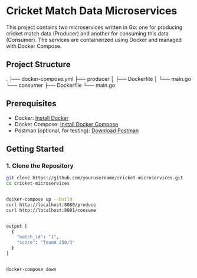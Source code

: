 # Cricket Match Data Microservices

This project contains two microservices written in Go: one for producing cricket match data (Producer) and another for consuming this data (Consumer). The services are containerized using Docker and managed with Docker Compose.

## Project Structure

.
├── docker-compose.yml
├── producer
│ ├── Dockerfile
│ └── main.go
└── consumer
├── Dockerfile
└── main.go


## Prerequisites

- Docker: [Install Docker](https://docs.docker.com/get-docker/)
- Docker Compose: [Install Docker Compose](https://docs.docker.com/compose/install/)
- Postman (optional, for testing): [Download Postman](https://www.postman.com/downloads/)

## Getting Started

### 1. Clone the Repository

```sh
git clone https://github.com/yourusername/cricket-microservices.git
cd cricket-microservices


docker-compose up --build
curl http://localhost:8080/produce
curl http://localhost:8081/consume


output [
  {
    "match_id": "1",
    "score": "TeamA 250/3"
  }
]


docker-compose down
